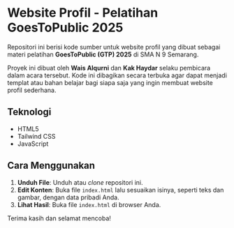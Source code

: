 # Website Profil - Pelatihan GoesToPublic 2025

Repositori ini berisi kode sumber untuk website profil yang dibuat sebagai materi pelatihan **GoesToPublic (GTP) 2025** di SMA N 9 Semarang.

Proyek ini dibuat oleh **Wais Alqurni** dan **Kak Haydar** selaku pembicara dalam acara tersebut. Kode ini dibagikan secara terbuka agar dapat menjadi templat atau bahan belajar bagi siapa saja yang ingin membuat website profil sederhana.

## Teknologi

* HTML5
* Tailwind CSS
* JavaScript

## Cara Menggunakan

1.  **Unduh File**: Unduh atau *clone* repositori ini.
2.  **Edit Konten**: Buka file `index.html` lalu sesuaikan isinya, seperti teks dan gambar, dengan data pribadi Anda.
3.  **Lihat Hasil**: Buka file `index.html` di browser Anda.

Terima kasih dan selamat mencoba!
